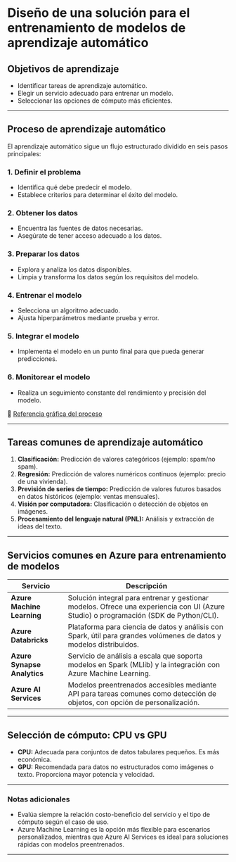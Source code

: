 # Diseño de una solución para el entrenamiento de modelos de aprendizaje automático

## Objetivos de aprendizaje

- Identificar tareas de aprendizaje automático.
- Elegir un servicio adecuado para entrenar un modelo.
- Seleccionar las opciones de cómputo más eficientes.

---

## Proceso de aprendizaje automático

El aprendizaje automático sigue un flujo estructurado dividido en seis pasos principales:

### 1. **Definir el problema**
   - Identifica qué debe predecir el modelo.
   - Establece criterios para determinar el éxito del modelo.

### 2. **Obtener los datos**
   - Encuentra las fuentes de datos necesarias.
   - Asegúrate de tener acceso adecuado a los datos.

### 3. **Preparar los datos**
   - Explora y analiza los datos disponibles.
   - Limpia y transforma los datos según los requisitos del modelo.

### 4. **Entrenar el modelo**
   - Selecciona un algoritmo adecuado.
   - Ajusta hiperparámetros mediante prueba y error.

### 5. **Integrar el modelo**
   - Implementa el modelo en un punto final para que pueda generar predicciones.

### 6. **Monitorear el modelo**
   - Realiza un seguimiento constante del rendimiento y precisión del modelo.

📌 [Referencia gráfica del proceso](https://learn.microsoft.com/en-us/training/wwl-data-ai/design-machine-learning-model-training-solution/media/machine-learning-process.png)

---

## Tareas comunes de aprendizaje automático

1. **Clasificación:** Predicción de valores categóricos (ejemplo: spam/no spam).
2. **Regresión:** Predicción de valores numéricos continuos (ejemplo: precio de una vivienda).
3. **Previsión de series de tiempo:** Predicción de valores futuros basados en datos históricos (ejemplo: ventas mensuales).
4. **Visión por computadora:** Clasificación o detección de objetos en imágenes.
5. **Procesamiento del lenguaje natural (PNL):** Análisis y extracción de ideas del texto.

---

## Servicios comunes en Azure para entrenamiento de modelos

| Servicio                  | Descripción                                                                                                                                      |
|---------------------------|--------------------------------------------------------------------------------------------------------------------------------------------------|
| **Azure Machine Learning** | Solución integral para entrenar y gestionar modelos. Ofrece una experiencia con UI (Azure Studio) o programación (SDK de Python/CLI).          |
| **Azure Databricks**      | Plataforma para ciencia de datos y análisis con Spark, útil para grandes volúmenes de datos y modelos distribuidos.                            |
| **Azure Synapse Analytics** | Servicio de análisis a escala que soporta modelos en Spark (MLlib) y la integración con Azure Machine Learning.                               |
| **Azure AI Services**     | Modelos preentrenados accesibles mediante API para tareas comunes como detección de objetos, con opción de personalización.                     |

---

## Selección de cómputo: CPU vs GPU

- **CPU:** Adecuada para conjuntos de datos tabulares pequeños. Es más económica.
- **GPU:** Recomendada para datos no estructurados como imágenes o texto. Proporciona mayor potencia y velocidad.

---

### Notas adicionales

- Evalúa siempre la relación costo-beneficio del servicio y el tipo de cómputo según el caso de uso.
- Azure Machine Learning es la opción más flexible para escenarios personalizados, mientras que Azure AI Services es ideal para soluciones rápidas con modelos preentrenados.

---
